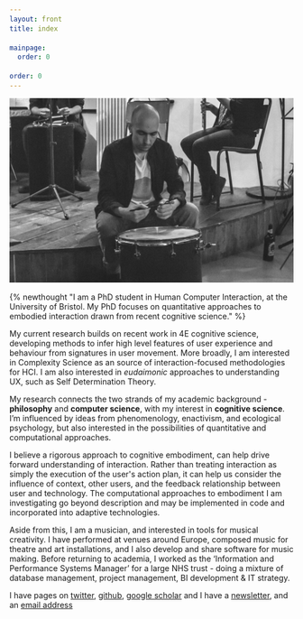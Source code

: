 ```yaml
---
layout: front
title: index

mainpage: 
  order: 0

order: 0
---
```


![Performing Rishin Singh's *Stalaktos* at Cafe Kino, Bristol. Photo Courtesy of Bruno Guastalla](./kino.jpg)

{% newthought "I am a PhD student in Human Computer Interaction, at the University of Bristol. My PhD focuses on quantitative approaches to embodied interaction drawn from recent cognitive science." %}

My current research builds on recent work in 4E cognitive science, developing methods to infer high level features of user experience and behaviour from signatures in user movement. More broadly, I am interested in Complexity Science as an source of interaction-focused methodologies for HCI. I am also interested in *eudaimonic* approaches to understanding UX, such as Self Determination Theory.

My research connects the two strands of my academic background - **philosophy** and **computer science**, with my interest in **cognitive science**. I’m influenced by ideas from phenomenology, enactivism, and ecological psychology, but also interested in the possibilities of quantitative and computational approaches. 

I believe a rigorous approach to cognitive embodiment, can help drive forward understanding of interaction. Rather than treating interaction as simply the execution of the user's action plan, it can help us consider the influence of context, other users, and the feedback relationship between user and technology. The computational approaches to embodiment I am investigating go beyond description and may be implemented in code and incorporated into adaptive technologies.
<!-- like "readiness-to-hand", affordances and context-embeddedness, as a conceptual skeleton for understanding the dynamics of tool interaction. At the same time, I am interested in developing hypotheses from this conceptual skeleton, and fleshing them out with empirical research, based on modern approaches in embodied cognitive science. Ultimately I would like to see these results incorporated into into dynamic, adaptive technology. -->

Aside from this, I am a musician, and interested in tools for musical creativity. I have performed at venues around Europe, composed music for theatre and art installations, and I also develop and share software for music making. Before returning to academia, I worked as the ‘Information and Performance Systems Manager’ for a large NHS trust - doing a mixture of database management, project management, BI development & IT strategy.

I have pages on [twitter](https://twitter.com/__stillPoint), [github](https://github.com/danBennettDev/), [google scholar](https://scholar.google.com/citations?user=KxrABMIAAAAJ&hl=en) and I have a [newsletter]({{site.baseurl}}/about/mailingList.html), and an <a href='&#109;&#97;&#105;&#108;&#116;&#111;&#58;&#100;&#98;&#49;&#53;&#50;&#51;&#55;&#64;&#98;&#114;&#105;&#115;&#116;&#111;&#108;&#46;&#97;&#99;&#46;&#117;&#107;'>email address</a>
